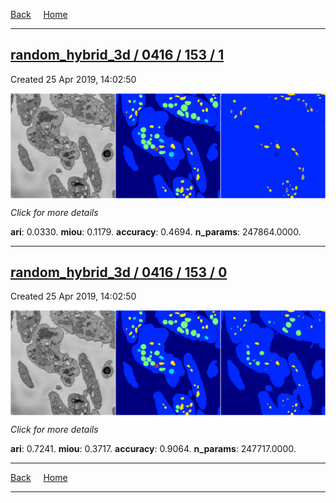 
[Back](..)&nbsp;&nbsp;&nbsp;&nbsp;&nbsp;[Home](https://leapmanlab.github.io/snapshots)

---

<div class="summary"><a href="1"><h2>random_hybrid_3d / 0416 / 153 / 1</h2></a><p>Created 25 Apr 2019, 14:02:50
</p><a href="1"><img src="1/media/summary.png" align="center"></a><p>
<i>Click for more details</i>
</p></div>

**ari**: 0.0330. **miou**: 0.1179. **accuracy**: 0.4694. **n_params**: 247864.0000. 

---

<div class="summary"><a href="0"><h2>random_hybrid_3d / 0416 / 153 / 0</h2></a><p>Created 25 Apr 2019, 14:02:50
</p><a href="0"><img src="0/media/summary.png" align="center"></a><p>
<i>Click for more details</i>
</p></div>

**ari**: 0.7241. **miou**: 0.3717. **accuracy**: 0.9064. **n_params**: 247717.0000. 

---

[Back](..)&nbsp;&nbsp;&nbsp;&nbsp;&nbsp;[Home](https://leapmanlab.github.io/snapshots)

---